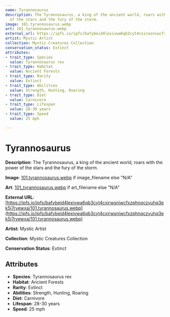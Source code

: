 ```yaml
---
name: Tyrannosaurus
description: The Tyrannosaurus, a king of the ancient world, roars with the power
  of the stars and the fury of the storm.
image: 101.tyrannosaurus.webp
art: 101_tyrannosaurus.webp
external_url: https://ipfs.io/ipfs/bafybeid4lexivwa6qb3cyt4cxirwsniwcfxzphnqczyuhq3ek5j7rvewxa/101.tyrannosaurus.webp
artist: Mystic Artist
collection: Mystic Creatures Collection
conservation_status: Extinct
attributes:
- trait_type: Species
  value: Tyrannosaurus rex
- trait_type: Habitat
  value: Ancient Forests
- trait_type: Rarity
  value: Extinct
- trait_type: Abilities
  value: Strength, Hunting, Roaring
- trait_type: Diet
  value: Carnivore
- trait_type: Lifespan
  value: 28-30 years
- trait_type: Speed
  value: 25 mph

---
```


# Tyrannosaurus

**Description**: The Tyrannosaurus, a king of the ancient world, roars with the power of the stars and the fury of the storm.

**Image**: [101.tyrannosaurus.webp](./101.tyrannosaurus.webp) if image_filename else "N/A"

**Art**: [101_tyrannosaurus.webp](./101_tyrannosaurus.webp) if art_filename else "N/A"

**External URL**: [https://ipfs.io/ipfs/bafybeid4lexivwa6qb3cyt4cxirwsniwcfxzphnqczyuhq3ek5j7rvewxa/101.tyrannosaurus.webp](https://ipfs.io/ipfs/bafybeid4lexivwa6qb3cyt4cxirwsniwcfxzphnqczyuhq3ek5j7rvewxa/101.tyrannosaurus.webp)

**Artist**: Mystic Artist

**Collection**: Mystic Creatures Collection

**Conservation Status**: Extinct

## Attributes
- **Species**: Tyrannosaurus rex
- **Habitat**: Ancient Forests
- **Rarity**: Extinct
- **Abilities**: Strength, Hunting, Roaring
- **Diet**: Carnivore
- **Lifespan**: 28-30 years
- **Speed**: 25 mph
